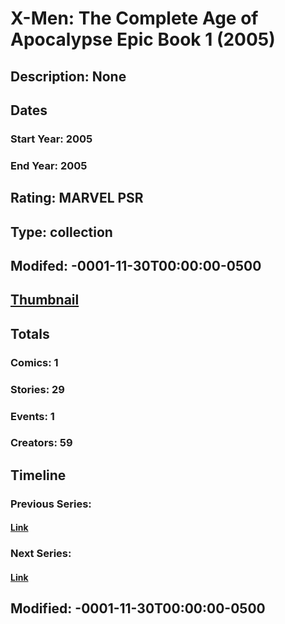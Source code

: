 # X-Men: The Complete Age of Apocalypse Epic Book 1 (2005)
## Description: None
## Dates
### Start Year: 2005
### End Year: 2005
## Rating: MARVEL PSR
## Type: collection
## Modifed: -0001-11-30T00:00:00-0500
## [Thumbnail](http://i.annihil.us/u/prod/marvel/i/mg/3/80/4bc648351a495.jpg)
## Totals
### Comics: 1
### Stories: 29
### Events: 1
### Creators: 59
## Timeline
### Previous Series: 
#### [Link]()
### Next Series: 
#### [Link]()
## Modified: -0001-11-30T00:00:00-0500